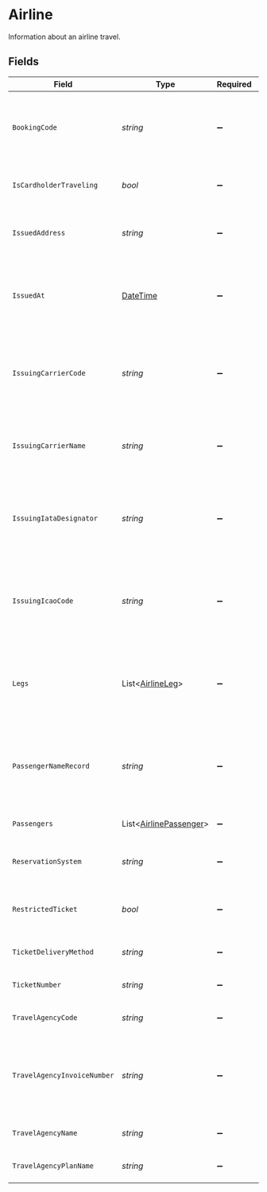 # Airline

Information about an airline travel.


## Fields

| Field                                                                                 | Type                                                                                  | Required                                                                              | Description                                                                           | Example                                                                               |
| ------------------------------------------------------------------------------------- | ------------------------------------------------------------------------------------- | ------------------------------------------------------------------------------------- | ------------------------------------------------------------------------------------- | ------------------------------------------------------------------------------------- |
| `BookingCode`                                                                         | *string*                                                                              | :heavy_minus_sign:                                                                    | The unique identifier of the reservation in the global distribution system.           | X36Q9C                                                                                |
| `IsCardholderTraveling`                                                               | *bool*                                                                                | :heavy_minus_sign:                                                                    | Indicates whether the cardholder is traveling.                                        | true                                                                                  |
| `IssuedAddress`                                                                       | *string*                                                                              | :heavy_minus_sign:                                                                    | The address of the place/agency that issued the ticket.                               | 123 Broadway, New York                                                                |
| `IssuedAt`                                                                            | [DateTime](https://learn.microsoft.com/en-us/dotnet/api/system.datetime?view=net-5.0) | :heavy_minus_sign:                                                                    | The date that the ticket was last issued in the airline reservation system.           | 2013-07-16T19:23:00.000+00:00                                                         |
| `IssuingCarrierCode`                                                                  | *string*                                                                              | :heavy_minus_sign:                                                                    | For airline aggregators, three-character IATA code of the airline issuing the ticket. | 649                                                                                   |
| `IssuingCarrierName`                                                                  | *string*                                                                              | :heavy_minus_sign:                                                                    | For airline aggregators, name of the airline issuing the ticket.                      | Air Transat A.T. Inc                                                                  |
| `IssuingIataDesignator`                                                               | *string*                                                                              | :heavy_minus_sign:                                                                    | For airline aggregators, two-character IATA code of the airline issuing the ticket.   | TS                                                                                    |
| `IssuingIcaoCode`                                                                     | *string*                                                                              | :heavy_minus_sign:                                                                    | For airline aggregators, three-character ICAO code of the airline issuing the ticket. | TSC                                                                                   |
| `Legs`                                                                                | List<[AirlineLeg](../../Models/Components/AirlineLeg.md)>                             | :heavy_minus_sign:                                                                    | An array of separate trip segments. Each leg contains detailed itinerary information. |                                                                                       |
| `PassengerNameRecord`                                                                 | *string*                                                                              | :heavy_minus_sign:                                                                    | The Passenger Name Record (PNR) in the airline reservation system.                    | JOHN L                                                                                |
| `Passengers`                                                                          | List<[AirlinePassenger](../../Models/Components/AirlinePassenger.md)>                 | :heavy_minus_sign:                                                                    | An array of the travelling passengers.                                                |                                                                                       |
| `ReservationSystem`                                                                   | *string*                                                                              | :heavy_minus_sign:                                                                    | The name of the reservation system.                                                   | Amadeus                                                                               |
| `RestrictedTicket`                                                                    | *bool*                                                                                | :heavy_minus_sign:                                                                    | Indicates whether the ticket is restricted (refundable).                              | false                                                                                 |
| `TicketDeliveryMethod`                                                                | *string*                                                                              | :heavy_minus_sign:                                                                    | The delivery method of the ticket.                                                    | electronic                                                                            |
| `TicketNumber`                                                                        | *string*                                                                              | :heavy_minus_sign:                                                                    | The airline's unique ticket number.                                                   | 123-1234-151555                                                                       |
| `TravelAgencyCode`                                                                    | *string*                                                                              | :heavy_minus_sign:                                                                    | The IATA travel agency code.                                                          | 12345                                                                                 |
| `TravelAgencyInvoiceNumber`                                                           | *string*                                                                              | :heavy_minus_sign:                                                                    | The reference number of the invoice that was issued by the travel agency.             | EG15555155                                                                            |
| `TravelAgencyName`                                                                    | *string*                                                                              | :heavy_minus_sign:                                                                    | The name of the travel agency.                                                        | ACME Agency                                                                           |
| `TravelAgencyPlanName`                                                                | *string*                                                                              | :heavy_minus_sign:                                                                    | The name of the travel agency plan.                                                   | B733                                                                                  |